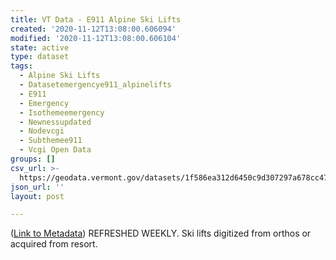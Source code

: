 ```yaml
---
title: VT Data - E911 Alpine Ski Lifts
created: '2020-11-12T13:08:00.606094'
modified: '2020-11-12T13:08:00.606104'
state: active
type: dataset
tags:
  - Alpine Ski Lifts
  - Datasetemergencye911_alpinelifts
  - E911
  - Emergency
  - Isothemeemergency
  - Newnessupdated
  - Nodevcgi
  - Subthemee911
  - Vcgi Open Data
groups: []
csv_url: >-
  https://geodata.vermont.gov/datasets/1f586ea312d6450c9d307297a678cc47_32.csv?outSR=%7B%22latestWkid%22%3A32145%2C%22wkid%22%3A32145%7D
json_url: ''
layout: post

---
```

(<a href='http://maps.vcgi.vermont.gov/gisdata/metadata/EmergencyE911_ALPINELIFTS.htm' target='_blank'>Link to Metadata</a>) REFRESHED WEEKLY. Ski lifts digitized from orthos or acquired from resort.
